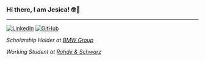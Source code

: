 ### Hi there, I am Jesica! 🤓👋
* * *
[![LinkedIn](https://img.shields.io/badge/linkedin-%230077B5.svg?style=for-the-badge&logo=linkedin&logoColor=white)](https://www.linkedin.com/brigittajesica)
[![GitHub](https://img.shields.io/badge/github-%23121011.svg?style=for-the-badge&logo=github&logoColor=white)](https://github.com/brigittajesica)

_Scholarship Holder at [BMW Group](https://www.linkedin.com/company/bmw-group/)_

_Working Student at [Rohde & Schwarz](https://www.linkedin.com/company/rohde-&-schwarz/)_

<!--
**brigittajesica/brigittajesica** is a ✨ _special_ ✨ repository because its `README.md` (this file) appears on your GitHub profile.

Here are some ideas to get you started:

- 🔭 I’m currently working on ...
- 🌱 I’m currently learning ...
- 👯 I’m looking to collaborate on ...
- 🤔 I’m looking for help with ...
- 💬 Ask me about ...
- 📫 How to reach me: ...
- 😄 Pronouns: ...
- ⚡ Fun fact: ...
-->
